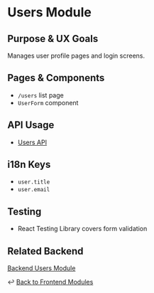 # Users Module

## Purpose & UX Goals
Manages user profile pages and login screens.

## Pages & Components
- `/users` list page
- `UserForm` component

## API Usage
- [Users API](../../backend/api/users.md)

## i18n Keys
- `user.title`
- `user.email`

## Testing
- React Testing Library covers form validation

## Related Backend
[Backend Users Module](../../backend/modules/users.md)

↩ [Back to Frontend Modules](./_index.md)
